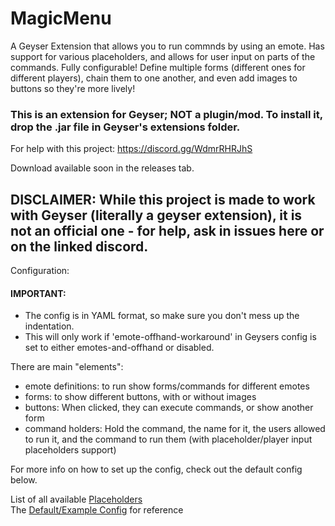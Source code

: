 # MagicMenu

A Geyser Extension that allows you to run commnds by using an emote. Has support for various placeholders, and allows for user input on parts of the commands.
Fully configurable! Define multiple forms (different ones for different players), chain them to one another, and even add images to buttons so they're more lively!

### This is an extension for Geyser; NOT a plugin/mod. To install it, drop the .jar file in Geyser's extensions folder.

For help with this project: https://discord.gg/WdmrRHRJhS

Download available soon in the releases tab.

## DISCLAIMER: While this project is made to work with Geyser (literally a geyser extension), it is not an official one - for help, ask in issues here or on the linked discord.

Configuration:

#### IMPORTANT:
- The config is in YAML format, so make sure you don't mess up the indentation.
- This will only work if 'emote-offhand-workaround' in Geysers config is set to either emotes-and-offhand or disabled.

There are main "elements":
- emote definitions: to run show forms/commands for different emotes
- forms: to show different buttons, with or without images
- buttons: When clicked, they can execute commands, or show another form
- command holders: Hold the command, the name for it, the users allowed to run it, and the command to run them (with placeholder/player input placeholders support)

For more info on how to set up the config, check out the default config below.

List of all available [Placeholders](https://github.com/onebeastchris/MagicMenu/blob/master/setup.md) <br>
The [Default/Example Config](https://github.com/onebeastchris/MagicMenu/blob/master/src/main/resources/config.yml) for reference

